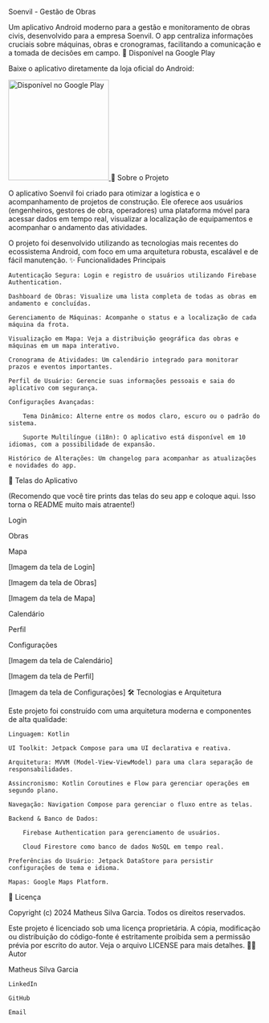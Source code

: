 Soenvil - Gestão de Obras

Um aplicativo Android moderno para a gestão e monitoramento de obras civis, desenvolvido para a empresa Soenvil. O app centraliza informações cruciais sobre máquinas, obras e cronogramas, facilitando a comunicação e a tomada de decisões em campo.
📲 Disponível na Google Play

Baixe o aplicativo diretamente da loja oficial do Android:

<a href='https://play.google.com/store/apps/details?id=com.matheussilvagarcia.soenvil'>
<img alt='Disponível no Google Play' src='https://play.google.com/intl/en_us/badges/static/images/badges/pt-br_badge_web_generic.png' width='200'/>
</a>
</b>
📜 Sobre o Projeto

O aplicativo Soenvil foi criado para otimizar a logística e o acompanhamento de projetos de construção. Ele oferece aos usuários (engenheiros, gestores de obra, operadores) uma plataforma móvel para acessar dados em tempo real, visualizar a localização de equipamentos e acompanhar o andamento das atividades.

O projeto foi desenvolvido utilizando as tecnologias mais recentes do ecossistema Android, com foco em uma arquitetura robusta, escalável e de fácil manutenção.
✨ Funcionalidades Principais

    Autenticação Segura: Login e registro de usuários utilizando Firebase Authentication.

    Dashboard de Obras: Visualize uma lista completa de todas as obras em andamento e concluídas.

    Gerenciamento de Máquinas: Acompanhe o status e a localização de cada máquina da frota.

    Visualização em Mapa: Veja a distribuição geográfica das obras e máquinas em um mapa interativo.

    Cronograma de Atividades: Um calendário integrado para monitorar prazos e eventos importantes.

    Perfil de Usuário: Gerencie suas informações pessoais e saia do aplicativo com segurança.

    Configurações Avançadas:

        Tema Dinâmico: Alterne entre os modos claro, escuro ou o padrão do sistema.

        Suporte Multilíngue (i18n): O aplicativo está disponível em 10 idiomas, com a possibilidade de expansão.

    Histórico de Alterações: Um changelog para acompanhar as atualizações e novidades do app.

📸 Telas do Aplicativo

(Recomendo que você tire prints das telas do seu app e coloque aqui. Isso torna o README muito mais atraente!)

Login
	

Obras
	

Mapa

[Imagem da tela de Login]
	

[Imagem da tela de Obras]
	

[Imagem da tela de Mapa]

Calendário
	

Perfil
	

Configurações

[Imagem da tela de Calendário]
	

[Imagem da tela de Perfil]
	

[Imagem da tela de Configurações]
🛠️ Tecnologias e Arquitetura

Este projeto foi construído com uma arquitetura moderna e componentes de alta qualidade:

    Linguagem: Kotlin

    UI Toolkit: Jetpack Compose para uma UI declarativa e reativa.

    Arquitetura: MVVM (Model-View-ViewModel) para uma clara separação de responsabilidades.

    Assincronismo: Kotlin Coroutines e Flow para gerenciar operações em segundo plano.

    Navegação: Navigation Compose para gerenciar o fluxo entre as telas.

    Backend & Banco de Dados:

        Firebase Authentication para gerenciamento de usuários.

        Cloud Firestore como banco de dados NoSQL em tempo real.

    Preferências do Usuário: Jetpack DataStore para persistir configurações de tema e idioma.

    Mapas: Google Maps Platform.

📄 Licença

Copyright (c) 2024 Matheus Silva Garcia. Todos os direitos reservados.

Este projeto é licenciado sob uma licença proprietária. A cópia, modificação ou distribuição do código-fonte é estritamente proibida sem a permissão prévia por escrito do autor. Veja o arquivo LICENSE para mais detalhes.
👨‍💻 Autor

Matheus Silva Garcia

    LinkedIn

    GitHub

    Email
